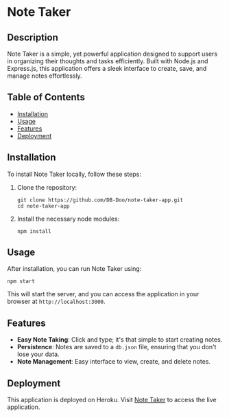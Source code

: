 
# Note Taker

## Description

Note Taker is a simple, yet powerful application designed to support users in organizing their thoughts and tasks efficiently. Built with Node.js and Express.js, this application offers a sleek interface to create, save, and manage notes effortlessly.

## Table of Contents

- [Installation](#installation)
- [Usage](#usage)
- [Features](#features)
- [Deployment](#deployment)


## Installation

To install Note Taker locally, follow these steps:

1. Clone the repository:

    ```
    git clone https://github.com/DB-Doo/note-taker-app.git
    cd note-taker-app
    ```

2. Install the necessary node modules:

    ```
    npm install
    ```

## Usage

After installation, you can run Note Taker using:

```
npm start
```

This will start the server, and you can access the application in your browser at `http://localhost:3000`.

## Features

- **Easy Note Taking**: Click and type; it's that simple to start creating notes.
- **Persistence**: Notes are saved to a `db.json` file, ensuring that you don't lose your data.
- **Note Management**: Easy interface to view, create, and delete notes.

## Deployment

This application is deployed on Heroku. Visit [Note Taker](https://db-doo-note-taker-app-2029aafceb7f.herokuapp.com/notes) to access the live application.

